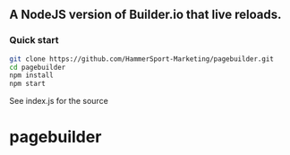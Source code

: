 ## A NodeJS version of Builder.io that live reloads.

### Quick start

```bash
git clone https://github.com/HammerSport-Marketing/pagebuilder.git
cd pagebuilder
npm install
npm start
```

See index.js for the source

# pagebuilder
